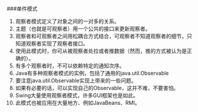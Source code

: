 ###单件模式
1. 观察者模式定义了对象之间的一对多的关系。
2. 主题（也就是可观察者）用一个公共的接口来更新观察者。
3. 观察者和可观察者之间用松耦合方式结合，可观察者不知道观察者的细节，只知道观察者实现了观察者接口。
4. 使用此模式时，你可从被观察者处拉或者推数据（然而，推的方式被认为是正确的）。
5. 有多个观察者时，不可以依赖特定的通知次序。
6. Java有多种观察者模式的实例，包括了通用的java.util.Observable
7. 要注意java.util.Observable实现上带来的一些问题。
8. 如果有必要的话，可以实现自己的Observable，这并不难，不要害怕。
9. Swing大量使用观察者模式，许多GUI框架也是如此。
10. 此模式也被应用在大量地方、例如JavaBeans、RMI。










